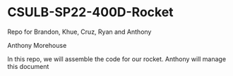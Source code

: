 # CSULB-SP22-400D-Rocket
Repo for Brandon, Khue, Cruz, Ryan and Anthony

Anthony Morehouse

In this repo, we will assemble the code for our rocket. Anthony will manage this document
